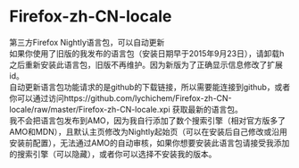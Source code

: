# Firefox-zh-CN-locale
第三方Firefox Nightly语言包，可以自动更新  
如果你使用了旧版的我发布的语言包（安装日期早于2015年9月23日），请卸载h之后重新安装此语言包，旧版不再维护。因为新版为了正确显示信息修改了扩展id。  
自动更新语言包功能请求的是github的下载链接，所以需要能连接到github，或者你可以通过访问https://github.com/lychichem/Firefox-zh-CN-locale/raw/master/Firefox-zh-CN-locale.xpi 获取最新的语言包。  
我不会把语言包发布到AMO，因为我自行添加了数个搜索引擎（相对官方版多了AMO和MDN），且默认主页修改为Nightly起始页（可以在安装后自己修改或沿用安装前配置），无法通过AMO的自动审核，如果你想要安装此语言包请接受我添加的搜索引擎（可以隐藏），或者你可以选择不安装我的版本。
